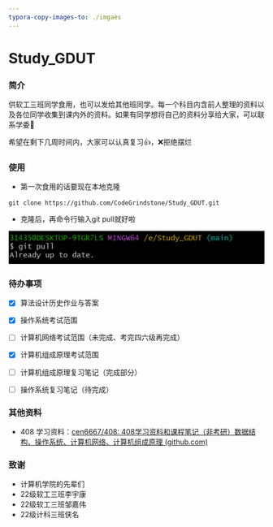 ```yaml
---
typora-copy-images-to: ./imgaes
---
```


# Study_GDUT
### 简介

供软工三班同学食用，也可以发给其他班同学。每一个科目内含前人整理的资料以及各位同学收集到课内外的资料。如果有同学想将自己的资料分享给大家，可以联系学委📢

希望在剩下几周时间内，大家可以认真复习👍，❌拒绝摆烂

### 使用

* 第一次食用的话要现在本地克隆

```linux
git clone https://github.com/CodeGrindstone/Study_GDUT.git
```

* 克隆后，再命令行输入git pull就好啦

![image-20240607170351486](imgaes/image-20240607170351486.png)



### 待办事项

+ [x] 算法设计历史作业与答案
+ [x] 操作系统考试范围
+ [ ] 计算机网络考试范围（未完成、考完四六级再完成）
+ [x] 计算机组成原理考试范围
+ [ ] 计算机组成原理复习笔记（完成部分）
+ [ ] 操作系统复习笔记（待完成）



### 其他资料

* 408 学习资料：[cen6667/408: 408学习资料和课程笔记（非考研）数据结构、操作系统、计算机网络、计算机组成原理 (github.com)](https://github.com/cen6667/408)



### 致谢

* 计算机学院的先辈们
* 22级软工三班李宇康
* 22级软工三班邹嘉伟
* 22级计科三班侠名

